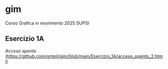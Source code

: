 # gim
Corso Grafica in movimento 2025 SUPSI

## Esercizio 1A
*Acceso spento* (https://github.com/gnteli/gim/blob/main/Esercizio_1A/acceso_spento_2.html)
